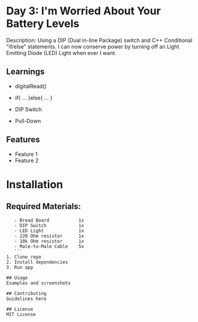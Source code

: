 # Day 3: I'm Worried About Your Battery Levels 

Description:
Using a DIP (Dual in-line Package) switch and C++ Conditional "if/else" statements. I can now conserve power by turning off an Light Emitting Diode (LED) Light when ever I want.
## Learnings

- digitalRead()
- if{
    ...
    }else{
    ...
    }

- DIP Switch

- Pull-Down

## Features
- Feature 1
- Feature 2

# Installation
## Required Materials:
 ```- Hero One Board        1x
    - Bread Board           1x
    - DIP Switch            1x
    - LED Light             1x
    - 220 Ohm resistor      1x
    - 10k Ohm resistor      1x
    - Male-to-Male Cable    5x
    ```
1. Clone repo
2. Install dependencies
3. Run app

## Usage
Examples and screenshots

## Contributing
Guidelines here

## License
MIT License
